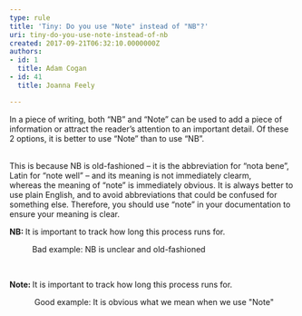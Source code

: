 ```yaml
---
type: rule
title: 'Tiny: Do you use "Note" instead of "NB"?'
uri: tiny-do-you-use-note-instead-of-nb
created: 2017-09-21T06:32:10.0000000Z
authors:
- id: 1
  title: Adam Cogan
- id: 41
  title: Joanna Feely

---
```




<span class='intro'> In a piece of writing, both “NB” and “Note” can be used to add a piece of information or attract the reader’s attention to an important detail. Of these 2 options, it is better to use “Note” than to use “NB”.&#160;<br><br> </span>

<p>​This is because NB is old-fashioned – it is the abbreviation for “nota bene”, Latin for “note well” –&#160;and its meaning is not immediately clearm, whereas&#160;the meaning of “note” is immediately obvious.&#160;It is always better to use&#160;plain English, and to avoid&#160;abbreviations that could be confused for something else. Therefore, you should use “note” in your documentation to ensure your meaning is clear.&#160;<br></p><p class="ssw15-rteElement-GreyBox"><strong>NB&#58; </strong>It is important to track how long this process runs for.​​​<br></p><dd class="ssw15-rteElement-FigureBad">Bad example&#58; NB is unclear and old-fashioned<br></dd><p class="ssw15-rteElement-P">​<br></p><p class="ssw15-rteElement-GreyBox"><strong>​​Not​​e&#58; </strong>It is important to track how long this process runs for.<br></p><dd class="ssw15-rteElement-FigureGood">​​&#160;​Good example&#58; It is obvious what we mean when we use &quot;Note&quot;<br></dd>


